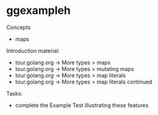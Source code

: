 # ggexampleh

Concepts

  - maps

Introduction material:
 
- tour.golang.org -> More types  > maps
- tour.golang.org -> More types  > mutating maps
- tour.golang.org -> More types  > map literals
- tour.golang.org -> More types  > map literals continued

Tasks:
- complete the Example Test illustrating these features
